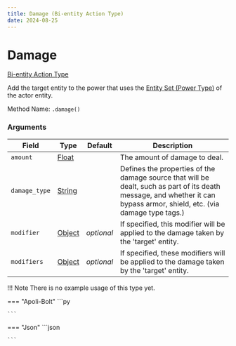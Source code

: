 ```yaml
---
title: Damage (Bi-entity Action Type)
date: 2024-08-25
---
```


# Damage

[Bi-entity Action Type](../bientity_action_types.md)

Add the target entity to the power that uses the [Entity Set (Power Type)](../power_types/entity_set.md) of the actor entity.

Method Name: `.damage()`


### Arguments

| Field          | Type                                    | Default   | Description                                                                                                  |
|----------------|-----------------------------------------|------------|--------------------------------------------------------------------------------------------------------------|
| `amount`       | [Float](../data_types/float.md)         |            | The amount of damage to deal.                                                             | 
| `damage_type`  | [String](../data_types/string.md)       |            | Defines the properties of the damage source that will be dealt, such as part of its death message, and whether it can bypass armor, shield, etc. (via damage type tags.) | 
| `modifier`     | [Object](../data_types/object.md)       | *optional* | If specified, this modifier will be applied to the damage taken by the 'target' entity.   | 
| `modifiers`    | [Object](../data_types/object.md)       | *optional* | If specified, these modifiers will be applied to the damage taken by the 'target' entity. | 


!!! Note
    There is no example usage of this type yet.

=== "Apoli-Bolt"
    ```py

    ```
=== "Json"
    ```json
    
    ```